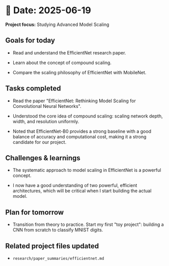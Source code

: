 # 📅 Date: 2025-06-19
**Project focus:** Studying Advanced Model Scaling

## Goals for today
- Read and understand the EfficientNet research paper.   

- Learn about the concept of compound scaling.

- Compare the scaling philosophy of EfficientNet with MobileNet.

## Tasks completed
- Read the paper "EfficientNet: Rethinking Model Scaling for Convolutional Neural Networks".   

- Understood the core idea of compound scaling: scaling network depth, width, and resolution uniformly.   

- Noted that EfficientNet-B0 provides a strong baseline with a good balance of accuracy and computational cost, making it a strong candidate for our project.   

## Challenges & learnings
- The systematic approach to model scaling in EfficientNet is a powerful concept.

- I now have a good understanding of two powerful, efficient architectures, which will be critical when I start building the actual model.

## Plan for tomorrow
- Transition from theory to practice. Start my first "toy project": building a CNN from scratch to classify MNIST digits.

## Related project files updated
- ``research/paper_summaries/efficientnet.md``

